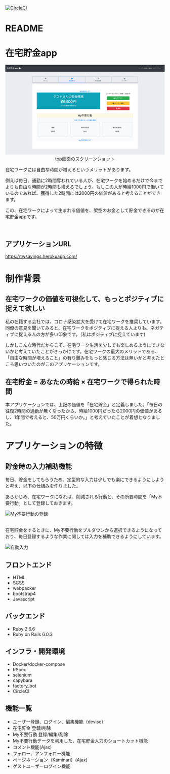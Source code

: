 [![CircleCI](https://circleci.com/gh/naokikubo2/TWSavings_app.svg?style=svg)](https://circleci.com/gh/naokikubo2/TWSavings_app)

# README

# 在宅貯金app

<div style="text-align: center;">
<img src="readme_images/スクリーンショット_top画面.png"><br>
top画面のスクリーンショット</div>

在宅ワークには自由な時間が増えるというメリットがあります。

例えば毎日、通勤に2時間奪われている人が、在宅ワークを始めるだけで今までよりも自由な時間が2時間も増えるでしょう。もしこの人が時給1000円で働いているのであれば、獲得した2時間には2000円の価値があると考えることができます。

<p>この、在宅ワークによって生まれる価値を、架空のお金として貯金できるのが在宅貯金appです。</p><br>

## アプリケーションURL
https://twsavings.herokuapp.com/


# 制作背景
## 在宅ワークの価値を可視化して、もっとポジティブに捉えて欲しい
私の在籍する会社では、コロナ感染拡大を受けて在宅ワークを推奨しています。同僚の意見を聞いてみると、在宅ワークをポジティブに捉える人よりも、ネガティブに捉える人の方が多い印象です。（私はポジティブに捉えています)

しかしこんな時代だからこそ、在宅ワーク生活を少しでも楽しめるようにできないかと考えていたことがきっかけです。在宅ワークの最大のメリットである、「自由な時間が増えること」の有り難みをもっと感じる方法は無いかと考えたところ思いついたのがこのアプリケーションです。

## 在宅貯金 = あなたの時給 × 在宅ワークで得られた時間
本アプリケーションでは、上記の価値を「在宅貯金」と定義しました。「毎日の往復2時間の通勤が無くなったから、時給1000円だったら2000円の価値があるし、1年間で考えると、50万円くらいか。」と考えていたことが着想となりました。

# アプリケーションの特徴
## 貯金時の入力補助機能

毎日、貯金をしてもらうため、定型的な入力は少しでも楽にできるようにしようと考え、以下の仕組みを作りました。

あらかじめ、在宅ワークになれば、削減される行動と、その所要時間を「My不要行動」として登録しておきます。

![My不要行動の登録](readme_images/My不要行動登録.gif)

<br>
在宅貯金をするときに、My不要行動をプルダウンから選択できるようになっており、毎日登録するような作業に関しては入力を補助できるようにしています。

![自動入力](readme_images/自動入力.gif)


## フロントエンド
- HTML
- SCSS
- webpacker
- bootstrap4
- Javascript

## バックエンド
- Ruby 2.6.6
- Ruby on Rails 6.0.3

## インフラ・開発環境
- Docker/docker-compose
- RSpec
- selenium
- capybara
- factory_bot
- CircleCI

## 機能一覧
- ユーザー登録、ログイン、編集機能（devise）
- 在宅貯金 登録/削除
- My不要行動 登録/編集/削除
- My不要行動データを利用した、在宅貯金入力のショートカット機能
- コメント機能(Ajax)
- フォロー、アンフォロー機能
- ページネーション（Kaminari）(Ajax)
- ゲストユーザーログイン機能


